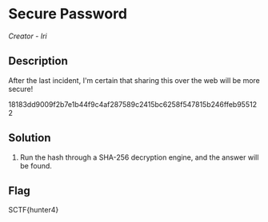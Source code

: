 # Secure Password

*Creator - Iri*

## Description

After the last incident, I'm certain that sharing this over the web will be more secure!

18183dd9009f2b7e1b44f9c4af287589c2415bc6258f547815b246ffeb955122

## Solution

1. Run the hash through a SHA-256 decryption engine, and the answer will be found.

## Flag

SCTF{hunter4}
